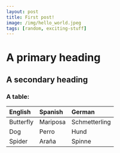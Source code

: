 ```yaml
---
layout: post
title: First post!
image: /img/hello_world.jpeg
tags: [random, exciting-stuff]
---
```


# A primary heading

## A secondary heading

### A table:

| English | Spanish | German |
| :------ |:--- | :--- |
| Butterfly | Mariposa | Schmetterling |
| Dog | Perro | Hund |
| Spider | Araña | Spinne |
